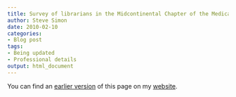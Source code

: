 ```yaml
---
title: Survey of librarians in the Midcontinental Chapter of the Medical Library Association
author: Steve Simon
date: 2010-02-10
categories:
- Blog post
tags:
- Being updated
- Professional details
output: html_document
---
```


You can find an [earlier version][sim1] of this page on my [website][sim2].

[sim1]: http://www.pmean.com/10/SurveyLibrarians.html
[sim2]: http://www.pmean.com
